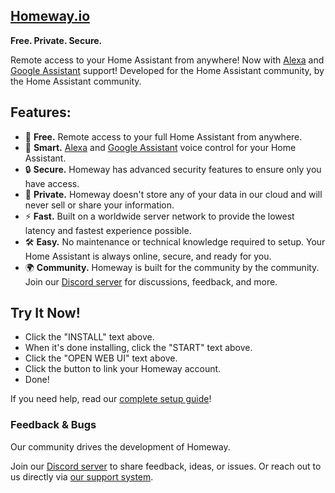## [Homeway.io](https://homeway.io/?source=readme)

**Free. Private. Secure.**

Remote access to your Home Assistant from anywhere! Now with [Alexa](https://homeway.io/alexa) and [Google Assistant](https://homeway.io/googleassistant) support! Developed for the Home Assistant community, by the Home Assistant community.

## Features:

- 🚀 **Free.** Remote access to your full Home Assistant from anywhere.
- 🤖 **Smart.** [Alexa](https://homeway.io/alexa) and [Google Assistant](https://homeway.io/googleassistant) voice control for your Home Assistant.
- 🔒 **Secure.** Homeway has advanced security features to ensure only you have access.
- 🔭 **Private.** Homeway doesn't store any of your data in our cloud and will never sell or share your information.
- ⚡ **Fast.** Built on a worldwide server network to provide the lowest latency and fastest experience possible.
- 🛠️ **Easy.** No maintenance or technical knowledge required to setup. Your Home Assistant is always online, secure, and ready for you.
- 🌍 **Community.** Homeway is built for the community by the community. Join our [Discord server](https://discord.gg/zxbvtgU6dq) for discussions, feedback, and more.

## Try It Now!

- Click the "INSTALL" text above.
- When it's done installing, click the "START" text above.
- Click the "OPEN WEB UI" text above.
- Click the button to link your Homeway account.
- Done!

If you need help, read our [complete setup guide](https://homeway.io/getstarted?source=addon_full_guide)!

### Feedback & Bugs

Our community drives the development of Homeway.

Join our [Discord server](https://discord.gg/zxbvtgU6dq) to share feedback, ideas, or issues. Or reach out to us directly via [our support system](https://homeway.io/support).
